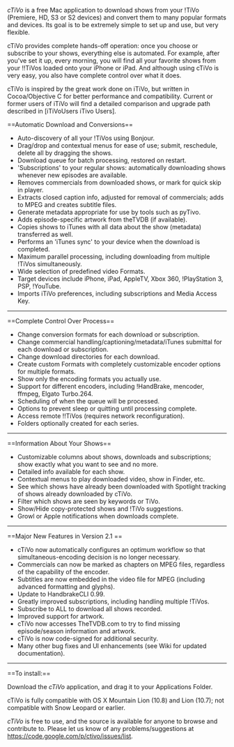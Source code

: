*cTiVo* is a free Mac application to download shows from your !TiVo (Premiere, HD, S3 or S2 devices) and convert them to many popular formats and devices. Its goal is to be extremely simple to set up and use, but very flexible. 

cTiVo provides complete hands-off operation: once you choose or subscribe to your shows, everything else is automated. For example, after you've set it up, every morning, you will find all your favorite shows from your !!TiVos loaded onto your iPhone or iPad. And although using cTiVo is very easy, you also have complete control over what it does.

cTiVo is inspired by the great work done on iTiVo, but written in Cocoa/Objective C for better performance and  compatibility. Current or former users of iTiVo will find a detailed comparison and upgrade path described in [iTiVoUsers iTivo Users].

==Automatic Download and Conversions==
  * Auto-discovery of all your !TiVos using Bonjour.
  * Drag/drop and contextual menus for ease of use; submit, reschedule, delete all by dragging the shows.
  * Download queue for batch processing, restored on restart.
  * 'Subscriptions' to your regular shows: automatically downloading shows whenever new episodes are available.
  * Removes commercials from downloaded shows, or mark for quick skip in player.
  * Extracts closed caption info, adjusted for removal of commercials; adds to MPEG and creates subtitle files.
  * Generate metadata appropriate for use by tools such as pyTivo.
  * Adds episode-specific artwork from theTVDB (if available).
  * Copies shows to iTunes with all data about the show (metadata) transferred as well.
  * Performs an 'iTunes sync' to your device when the download is completed. 
  * Maximum parallel processing, including downloading from multiple !TiVos simultaneously.
  * Wide selection of predefined video Formats.
  * Target devices include iPhone, iPad, AppleTV, Xbox 360, !PlayStation 3, PSP, !YouTube.
  * Imports iTiVo preferences, including subscriptions and Media Access Key.
----
==Complete Control Over Process==
  * Change conversion formats for each download or subscription.
  * Change commercial handling/captioning/metadata/iTunes submittal for each download or subscription.
  * Change download directories for each download.
  * Create custom Formats with completely customizable encoder options for multiple formats.
  * Show only the encoding formats you actually use.
  * Support for different encoders, including !HandBrake, mencoder, ffmpeg, Elgato Turbo.264.
  * Scheduling of when the queue will be processed.
  * Options to prevent sleep or quitting until processing complete.
  * Access remote !!TiVos (requires network reconfiguration).
  * Folders optionally created for each series.
----
==Information About Your Shows==
  * Customizable columns about shows, downloads and subscriptions; show exactly what you want to see and no more.
  * Detailed info available for each show.
  * Contextual menus to play downloaded video, show in Finder, etc.
  * See which shows have already been downloaded with Spotlight tracking of shows already downloaded by cTiVo.
  * Filter which shows are seen by keywords or TiVo.
  * Show/Hide copy-protected shows and !TiVo suggestions.
  * Growl or Apple notifications when downloads complete.
----
==Major New Features in Version 2.1 ==
  * cTiVo now automatically configures an optimum workflow so that simultaneous-encoding decision is no longer necessary.
  * Commercials can now be marked as chapters on MPEG files, regardless of the capability of the encoder.
  * Subtitles are now embedded in the video file for MPEG (including advanced formatting and glyphs).
  * Update to HandbrakeCLI 0.99.
  * Greatly improved subscriptions, including handling multiple !TiVos.  
  * Subscribe to ALL to download all shows recorded.
  * Improved support for artwork.
  * cTiVo now accesses TheTVDB.com to try to find missing episode/season information and artwork.
  * cTiVo is now code-signed for additional security.
  * Many other bug fixes and UI enhancements (see Wiki for updated documentation).
----
==To install:==

Download the *cTiVo* application, and drag it to your Applications Folder.

cTiVo is fully compatible with OS X Mountain Lion (10.8) and Lion (10.7); not compatible with Snow Leopard or earlier.

*cTiVo* is free to use, and the source is available for anyone to browse and contribute to. Please let us know of any problems/suggestions at https://code.google.com/p/ctivo/issues/list.
